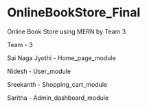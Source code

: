 # OnlineBookStore_Final
Online Book Store using MERN by Team 3


Team - 3

Sai Naga Jyothi - Home_page_module

Nidesh - User_module

Sreekanth - Shopping_cart_module

Saritha - Admin_dashboard_module
